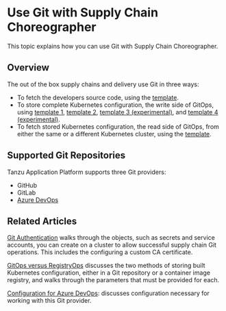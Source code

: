 # Use Git with Supply Chain Choreographer

This topic explains how you can use Git with Supply Chain Choreographer.

## <a id="overview"></a> Overview

The out of the box supply chains and delivery use Git in three ways:

- To fetch the developers source code, using the [template](ootb-template-reference.hbs.md#source-template).
- To store complete Kubernetes configuration, the write side of GitOps, using 
  [template 1](ootb-template-reference.hbs.md#config-writer-template), [template 2](ootb-template-reference.hbs.md#config-writer-and-pull-requester-template), [template 3 (experimental)](ootb-template-reference.hbs.md#package-config-writer-template-experimental), and [template 4 (experimental)](ootb-template-reference.hbs.md#package-config-writer-and-pull-requester-template-experimental).
- To fetch stored Kubernetes configuration, the read side of GitOps,
  from either the same or a different Kubernetes cluster, using the
  [template](ootb-template-reference.hbs.md#delivery-source-template).

## Supported Git Repositories

Tanzu Application Platform supports three Git providers:

- GitHub
- GitLab
- [Azure DevOps](azure.hbs.md)

## Related Articles

[Git Authentication](git-auth.hbs.md) walks through the objects, such as secrets
and service accounts, you can create on a cluster to allow successful supply
chain Git operations\. This includes the configuring a custom CA certificate.

[GitOps versus RegistryOps](gitops-vs-regops.hbs.md) discusses the two methods
of storing built Kubernetes configuration, either in a Git repository or a
container image registry, and walks through the parameters that must be provided
for each.

[Configuration for Azure DevOps](azure.hbs.md): discusses configuration necessary for working with this Git
provider.
